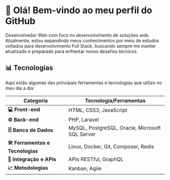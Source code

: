 # 👋 Olá! Bem-vindo ao meu perfil do GitHub

Desenvolvedor Web com foco no desenvolvimento de soluções web. Atualmente, estou expandindo meus conhecimentos por meio de estudos voltados para desenvolvimento Full Stack, buscando sempre me manter atualizado e preparado para enfrentar novos desafios técnicos.

## 📊 Tecnologias  

Aqui estão algumas das principais ferramentas e tecnologias que utilizo no meu dia a dia:

| **Categoria**            | **Tecnologia/Ferramentas**         |
|----------------------------|------------------------------|
| **💻 Front-end**           | HTML, CSS3, JavaScript      |
| **⚙️ Back-end**            | PHP, Laravel               |
| **🗄️ Banco de Dados**      | MySQL, PostgreSQL, Oracle, Microsoft SQL Server |
| **🛠️ Ferramentas e Tecnologias** | Linux, Docker, Git, Composer, Redis |
| **🔗 Integração e APIs**    | APIs RESTful, GraphQL      |
| **📈 Metodologias**        | Kanban, Agile              |


<br> <!-- Espaçamento extra -->
